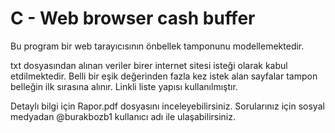 # C - Web browser cash buffer
Bu program bir web tarayıcısının önbellek tamponunu modellemektedir.

txt dosyasından alınan veriler birer internet sitesi isteği olarak kabul etdilmektedir.
Belli bir eşik değerinden fazla kez istek alan sayfalar tampon belleğin ilk sırasına alınır.
Linkli liste yapısı kullanılmıştır.

Detaylı bilgi için Rapor.pdf dosyasını inceleyebilirsiniz.
Sorularınız için sosyal medyadan @burakbozb1 kullanıcı adı ile ulaşabilirsiniz.
